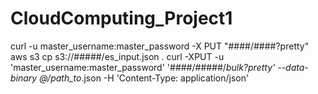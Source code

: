 # CloudComputing_Project1

curl -u master_username:master_password -X PUT "####/####?pretty"
aws s3 cp s3://#####/es_input.json .
curl -XPUT -u 'master_username:master_password' '####/#####/_bulk?pretty' --data-binary @/path_to_<file-name>.json -H 'Content-Type: application/json'
